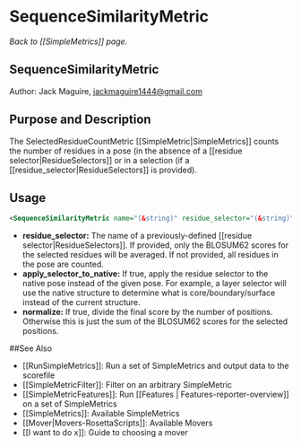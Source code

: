 # SequenceSimilarityMetric
*Back to [[SimpleMetrics]] page.*
## SequenceSimilarityMetric

Author: Jack Maguire, jackmaguire1444@gmail.com

## Purpose and Description

The SelectedResidueCountMetric [[SimpleMetric|SimpleMetrics]] counts the number of residues in a pose (in the absence of a [[residue selector|ResidueSelectors]] or in a selection (if a [[residue_selector|ResidueSelectors]] is provided).

## Usage

```xml
<SequenceSimilarityMetric name="(&string)" residue_selector="(&string)" apply_selector_to_native="false" normalize="true"/>
```

* **residue_selector:** The name of a previously-defined [[residue selector|ResidueSelectors]].  If provided, only the BLOSUM62 scores for the selected residues will be averaged. If not provided, all residues in the pose are counted.
* **apply_selector_to_native:** If true, apply the residue selector to the native pose instead of the given pose. For example, a layer selector will use the native structure to determine what is core/boundary/surface instead of the current structure.
* **normalize:** If true, divide the final score by the number of positions. Otherwise this is just the sum of the BLOSUM62 scores for the selected positions.

##See Also

* [[RunSimpleMetrics]]: Run a set of SimpleMetrics and output data to the scorefile
* [[SimpleMetricFilter]]: Filter on an arbitrary SimpleMetric
* [[SimpleMetricFeatures]]: Run [[Features | Features-reporter-overview]] on a set of SimpleMetrics
* [[SimpleMetrics]]: Available SimpleMetrics
* [[Mover|Movers-RosettaScripts]]: Available Movers
* [[I want to do x]]: Guide to choosing a mover